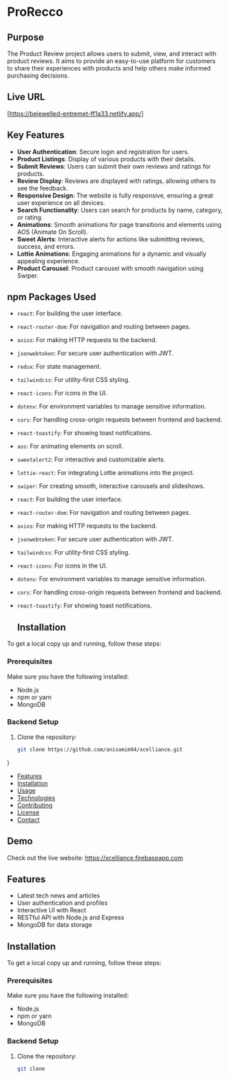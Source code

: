 

# ProRecco

## Purpose

The Product Review project allows users to submit, view, and interact with product reviews. It aims to provide an easy-to-use platform for customers to share their experiences with products and help others make informed purchasing decisions.

## Live URL

[https://bejewelled-entremet-ff1a33.netlify.app/]

## Key Features

- **User Authentication**: Secure login and registration for users.
- **Product Listings**: Display of various products with their details.
- **Submit Reviews**: Users can submit their own reviews and ratings for products.
- **Review Display**: Reviews are displayed with ratings, allowing others to see the feedback.
- **Responsive Design**: The website is fully responsive, ensuring a great user experience on all devices.
- **Search Functionality**: Users can search for products by name, category, or rating.
- **Animations**: Smooth animations for page transitions and elements using AOS (Animate On Scroll).
- **Sweet Alerts**: Interactive alerts for actions like submitting reviews, success, and errors.
- **Lottie Animations**: Engaging animations for a dynamic and visually appealing experience.
- **Product Carousel**: Product carousel with smooth navigation using Swiper.

## npm Packages Used

- `react`: For building the user interface.
- `react-router-dom`: For navigation and routing between pages.
- `axios`: For making HTTP requests to the backend.
- `jsonwebtoken`: For secure user authentication with JWT.
- `redux`: For state management.
- `tailwindcss`: For utility-first CSS styling.
- `react-icons`: For icons in the UI.
- `dotenv`: For environment variables to manage sensitive information.
- `cors`: For handling cross-origin requests between frontend and backend.
- `react-toastify`: For showing toast notifications.
- `aos`: For animating elements on scroll.
- `sweetalert2`: For interactive and customizable alerts.
- `lottie-react`: For integrating Lottie animations into the project.
- `swiper`: For creating smooth, interactive carousels and slideshows.
- `react`: For building the user interface.
- `react-router-dom`: For navigation and routing between pages.
- `axios`: For making HTTP requests to the backend.
- `jsonwebtoken`: For secure user authentication with JWT.
- `tailwindcss`: For utility-first CSS styling.
- `react-icons`: For icons in the UI.
- `dotenv`: For environment variables to manage sensitive information.
- `cors`: For handling cross-origin requests between frontend and backend.
- `react-toastify`: For showing toast notifications.

  ## Installation

To get a local copy up and running, follow these steps:

### Prerequisites

Make sure you have the following installed:

- Node.js
- npm or yarn
- MongoDB

### Backend Setup

1. Clone the repository:
   ```sh
   git clone https://github.com/anisamim94/xcelliance.git
)
- [Features](#features)
- [Installation](#installation)
- [Usage](#usage)
- [Technologies](#technologies)
- [Contributing](#contributing)
- [License](#license)
- [Contact](#contact)

## Demo

Check out the live website: https://xcelliance.firebaseapp.com

## Features

- Latest tech news and articles
- User authentication and profiles
- Interactive UI with React
- RESTful API with Node.js and Express
- MongoDB for data storage

## Installation

To get a local copy up and running, follow these steps:

### Prerequisites

Make sure you have the following installed:

- Node.js
- npm or yarn
- MongoDB

### Backend Setup

1. Clone the repository:
   ```sh
   git clone 

